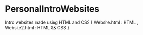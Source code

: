 # PersonalIntroWebsites
Intro websites made using HTML and CSS
{ Website.html : HTML , Website2.html : HTML && CSS }

